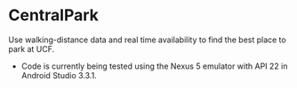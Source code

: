 # CentralPark
Use walking-distance data and real time availability to find the best place to park at UCF.

- Code is currently being tested using the Nexus 5 emulator with API 22 in Android Studio 3.3.1.
